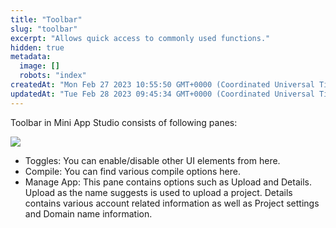 ```yaml
---
title: "Toolbar"
slug: "toolbar"
excerpt: "Allows quick access to commonly used functions."
hidden: true
metadata: 
  image: []
  robots: "index"
createdAt: "Mon Feb 27 2023 10:55:50 GMT+0000 (Coordinated Universal Time)"
updatedAt: "Tue Feb 28 2023 09:45:34 GMT+0000 (Coordinated Universal Time)"
---
```

Toolbar in Mini App Studio consists of following panes:

![](https://files.readme.io/ac9e067-Toolbar1.png)

- Toggles: You can enable/disable other UI elements from here.
- Compile: You can find various compile options here. 
- Manage App: This pane contains options such as Upload and Details. Upload as the name suggests is used to upload a project. Details contains various account related information as well as Project settings and Domain name information.
